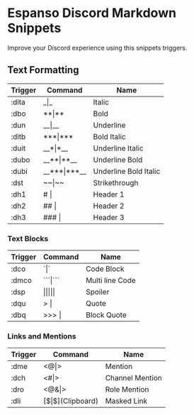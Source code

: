 # Espanso Discord Markdown Snippets

Improve your Discord experience using this snippets triggers.

## Text Formatting

| Trigger         | Command                                  | Name                  |
| --------------- | ---------------------------------------- | --------------------- |
| :dita           | \_$\|$\_                                 | Italic                |
| :dbo            | \*\*$\|$\*\*                             | Bold                  |
| :dun            | \_\_$\|$\_\_                             | Underline             |
| :ditb           | \*\*\*$\|$\*\*\*                         | Bold Italic           |
| :duit           | \_\_\*$\|$\*\_\_                         | Underline Italic      |
| :dubo           | \_\_\*\*$\|$\*\*\_\_                     | Underline Bold        |
| :dubi           | \_\_\*\*\*$\|$\*\*\*\_\_                 | Underline Bold Italic |
| :dst            | \~\~$\|$\~\~                             | Strikethrough         |
| :dh1            | # $\|$                                   | Header 1              |
| :dh2            | ## $\|$                                  | Header 2              |
| :dh3            | ### $\|$                                 | Header 3              |

### Text Blocks

| Trigger         | Command                                  | Name           |
| --------------- | ---------------------------------------- | -------------- |
| :dco            | \`$\|$\`                                 | Code Block     |
| :dmco           | \`\`\`$\|$\`\`\`                         | Multi line Code|
| :dsp            | \|\|$\|$\|\|                             | Spoiler        |
| :dqu            | > $\|$                                   | Quote          |
| :dbq            | >>> $\|$                                 | Block Quote    |

### Links and Mentions

| Trigger         | Command                                  | Name            |
| --------------- | ---------------------------------------- | --------------  |
| :dme            | <@$\|$>                                  | Mention         |
| :dch            | <#$\|$>                                  | Channel Mention |
| :dro            | <@&$\|$>                                 | Role Mention    |
| :dli            | \[\$\|$\](Clipboard)                     | Masked Link     |

<br>
